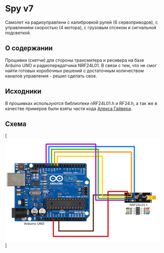 # Spy v7

Самолет на радиоуправлени с калибровкой рулей (6 сервоприводов), с управлением скоростью (4 мотора), с грузовым отсеком и сигнальной подсветкой.

## О содержании

Прошивки (скетчи) для стороны трансмитера и ресивера на базе Arduino UNO и радиопередатчика NRF24L01.
В связи с тем, что не смог найти готовых коробочных решений с достаточным количеством каналов управления - решил сделать свое.

## Исходники

В прошивках используются библиотеки nRF24L01.h и RF24.h, а так же в качестве примеров были взяты части кода [Алекса Гайвера](https://github.com/AlexGyver/nRF24L01).

## Схема

[<img src="https://github.com/ivan-ionin/spy-v7/blob/master/scheme.jpg" alt="Eva Design System" style="max-width:100%" />]